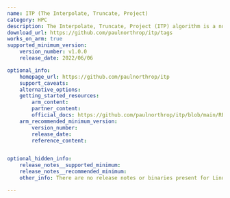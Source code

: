 ```yaml
---
name: ITP (The Interpolate, Truncate, Project)
category: HPC
description: The Interpolate, Truncate, Project (ITP) algorithm is a numerical method used for solving root-finding problems.
download_url: https://github.com/paulnorthrop/itp/tags
works_on_arm: true
supported_minimum_version:
    version_number: v1.0.0
    release_date: 2022/06/06

optional_info:
    homepage_url: https://github.com/paulnorthrop/itp
    support_caveats: 
    alternative_options: 
    getting_started_resources:
        arm_content: 
        partner_content: 
        official_docs: https://github.com/paulnorthrop/itp/blob/main/README.md
    arm_recommended_minimum_version:
        version_number: 
        release_date:
        reference_content:


optional_hidden_info:
    release_notes__supported_minimum: 
    release_notes__recommended_minimum:
    other_info: There are no release notes or binaries present for Linux/ARM64. ITP version 1.0.0 is installed and tested on the Neoverse N1, using steps mentioned in the [README.md](https://github.com/paulnorthrop/itp/blob/v1.0.0/README.md).

---
```

